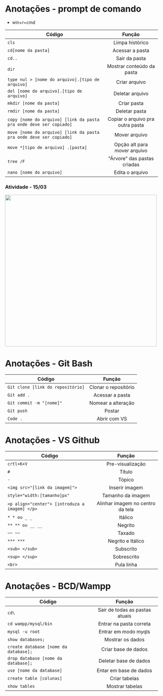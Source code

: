 # Anotações - prompt de comando
- win+r+cmd

|Código|Função|
|-|:-:|
|```cls```|Limpa histórico|
|```cd[nome da pasta]```|Acessar a pasta|
|```cd..```|Sair da pasta|
|```dir```|Mostrar conteúdo da pasta|
|```type nul > [nome do arquivo].[tipo de arquivo] ```|Criar arquivo|
|```del [nome do arquivo].[tipo de arquivo]```|Deletar arquivo|
|```mkdir [nome da pasta]```|Criar pasta|
|```rmdir [nome da pasta]```|Deletar pasta|
|```copy [nome do arquivo] [link da pasta pra onde deve ser copiado]```|Copiar o arquivo pra outra pasta|
|```move [nome do arquivo] [link da pasta pra onde deve ser copiado]```|Mover arquivo|
|```move *[tipo de arquivo] .[pasta]```|Opção alt para mover arquivo|
|```tree /F```|"Árvore" das pastas criadas|
|```nano [nome do arquivo]```| Edita o arquivo|

### Atividade - 15/03
<img src="https://i.pinimg.com/736x/d8/97/07/d897074e0fe91a121411e1b6d539e2e9.jpg" style="width:500px">

# Anotações - Git Bash
|Código|Função|
|-|:-:|
|```Git clone [link do repositório]```|Clonar o repositório|
|```Git add .```|Acessar a pasta|
|```Git commit -m "[nome]"```|Nomear a alteração|
|```Git push```|Postar|
|```Code .```|Abrir com VS|

# Anotações - VS Github
|Código|Função|
|-|:-:|
|```crtl+K+V```|Pre-visualização|
|```#```|Título|
|```-```|Tópico|
|```<img src="[link da imagem]">```|Inserir imagem|
|```style="width:[tamanho]px"```|Tamanho da imagem|
|```<p align="center"> [introduza a imagem] </p>```|Alinhar imagem no centro da tela|
|```* * ou _ _ ```|Itálico|
|```** ** ou __ __ ```|Negrito|
|```~~ ~~```|Taxado|
|```*** ***```|Negrito e Itálico|
|```<sub> </sub>```|Subscrito|
|```<sup> </sup>```|Sobrescrito|
|```<br>```|Pula linha|


# Anotações - BCD/Wampp

|Código|Função|
|-|:-:|
|```cd\```|Sair de todas as pastas atuais|
|```cd wampp/mysql/bin```|Entrar na pasta correta|
|```mysql -u root```|Entrar em modo myqls|
|```show databases;```|Mostrar os dados|
|```create database [nome da database];```|Criar base de dados|
|```drop database [nome da database];```|Deletar base de dados|
|```use [nome da database]```|Entar em base de dados|
|```create table [colunas]```|Criar tabelas|
|```show tables```|Mostrar tabelas|
